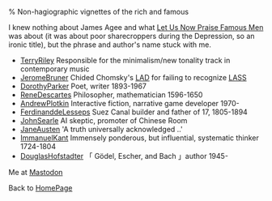 % Non-hagiographic vignettes of the rich and famous

I knew nothing about James Agee and what 
[Let Us Now Praise Famous Men](http://en.wikipedia.org/wiki/Let_Us_Now_Praise_Famous_Men)
was about (it was about poor sharecroppers during the Depression, so an ironic title), but the phrase and author's name stuck with me.

* [TerryRiley](TerryRiley.html) Responsible for the minimalism/new tonality track in contemporary music
* [JeromeBruner](JeromeBruner.html) Chided Chomsky's
[LAD](http://en.wikipedia.org/wiki/LAD)
for failing to recognize
[LASS](http://en.wikipedia.org/wiki/LASS)
* [DorothyParker](DorothyParker.html) Poet, writer 1893-1967
* [ReneDescartes](ReneDescartes.html) Philosopher, mathematician 1596-1650
* [AndrewPlotkin](AndrewPlotkin.html) Interactive fiction, narrative game developer 1970-
* [FerdinanddeLesseps](FerdinanddeLesseps.html) Suez Canal builder and father of 17, 1805-1894
* [JohnSearle](JohnSearle.html) AI skeptic, promoter of Chinese Room
* [JaneAusten](JaneAusten.html) 'A truth universally acknowledged ..'
* [ImmanuelKant](ImmanuelKant.html) Immensely ponderous, but influential, systematic thinker 1724-1804
* [DouglasHofstadter](DouglasHofstadter.html) 「 Gödel, Escher, and Bach 」author 1945-

Me at
[Mastodon](https://mastodon.sdf.org/@drbean)	

Back to [HomePage](HomePage.html)
